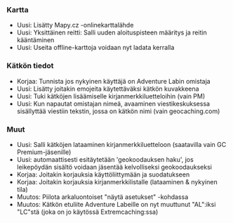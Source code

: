### Kartta
- Uusi: Lisätty Mapy.cz -onlinekarttalähde
- Uusi: Yksittäinen reitti: Salli uuden aloituspisteen määritys ja reitin kääntäminen
- Uusi: Useita offline-karttoja voidaan nyt ladata kerralla

### Kätkön tiedot
- Korjaa: Tunnista jos nykyinen käyttäjä on Adventure Labin omistaja
- Uusi: Lisätty joitakin emojeita käytettäväksi kätkön kuvakkeena
- Uusi: Tuki kätköjen lisäämiselle kirjanmerkkiluetteloihin (vain PM)
- Uusi: Kun napautat omistajan nimeä, avaaminen viestikeskuksessa sisällyttää viestiin tekstin, jossa on kätkön nimi (vain geocaching.com)

### Muut
- Uusi: Salli kätköjen lataaminen kirjanmerkkiluetteloon (saatavilla vain GC Premium-jäsenille)
- Uusi: automaattisesti esitäytetään 'geokoodauksen haku', jos leikepöydän sisältö voidaan jäsentää kelvolliseksi geokoodaukseksi
- Korjaa: Joitakin korjauksia käyttöliittymään ja suodatukseen
- Korjaa: Joitakin korjauksia kirjanmerkkilistalle (lataaminen & nykyinen tila)
- Muutos: Piilota arkaluontoiset "näytä asetukset" -kohdassa
- Muutos: Kätkön etuliite Adventure Labeille on nyt muuttunut "AL":iksi "LC"stä (joka on jo käytössä Extremcaching:ssa)
